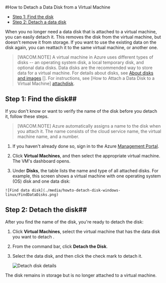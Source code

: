 <properties writer="kathydav" editor="tysonn" manager="timlt" />

<!-- deleted by customization
When you no longer need a data disk that's attached to a virtual machine, you can easily detach it. This removes the disk from the virtual machine, but doesn't remove it from storage. If you want to use the existing data on the disk again, you can reattach it to the same virtual machine, or another one.  

> [AZURE.NOTE] A virtual machine in Azure uses different types of disks -- an operating system disk, a local temporary disk, and optional data disks. Data disks are the recommended way to store data for a virtual machine. For details, see [About Disks and VHDs for Virtual Machines](../../virtual-machines-disks-vhds.md). It's not possible to detach an operating system disk unless you also delete the virtual machine.

## Find the disk##

If you don't know the name of the disk or want to verify it before you detach it, follow these steps.

> [AZURE.NOTE] Azure automatically assigns a name to the disk when you attach it. The name consists of the cloud service name, the virtual machine name, and a number.

1. If you haven't already done so, sign in to the [Azure Management Portal](http://manage.windowsazure.cn).

2. Click **Virtual Machines**, click the name of virtual machine, and then click **Dashboard**.
-->
<!-- keep by customization: begin -->


#How to Detach a Data Disk from a Virtual Machine 

- [Step 1: Find the disk](#finddisks)
- [Step 2: Detach a data disk](#detachdisk)

When you no longer need a data disk that is attached to a virtual machine, you can easily detach it. This removes the disk from the virtual machine, but doesn't remove it from storage. If you want to use the existing data on the disk again, you can reattach it to the same virtual machine, or another one.  

> [WACOM.NOTE] A virtual machine in Azure uses different types of disks -- an operating system disk, a local temporary disk, and optional data disks. Data disks are the recommended way to store data for a virtual machine. For details about disks, see [About disks and images] []. For instructions, see [How to Attach a Data Disk to a Virtual Machine] [attachdisk].

## <a id="finddisks"> </a>Step 1: Find the disk##


If you don't know or want to verify the name of the disk before you detach it, follow these steps. 

> [WACOM.NOTE] Azure automatically assigns a name to the disk when you attach it. The name consists of the cloud service name, the virtual machine name, and a number.

1. If you haven't already done so, sign in to the Azure [Management Portal](http://manage.windowsazure.cn). 

2. Click **Virtual Machines**, and then select the appropriate virtual machine. The VM's dashboard opens.
<!-- keep by customization: end -->

3. Under **Disks**, the table lists the name and type of all attached disks. For example, this screen shows a virtual machine with one operating system (OS) disk and one data disk:
<!-- deleted by customization

	![Find data disk](./media/howto-detach-disk-windows-linux/FindDataDisks.png)


## Detach the disk##

After you find the name of the disk, you're ready to detach it:

1. Click **Virtual Machines**, click the name of the virtual machine that has the data disk you want to detach, and then click **Dashboard**.
2. From the command bar, click **Detach Disk**.

3. Select the data disk, and then click the check mark to detach it.

	![Detach disk details](./media/howto-detach-disk-windows-linux/DetachDiskDetails.png)
-->
<!-- keep by customization: begin -->
		
	![Find data disk](./media/howto-detach-disk-windows-linux/FindDataDisks.png)


## <a id="detachdisk"> </a>Step 2: Detach the disk##

After you find the name of the disk, you're ready to detach the disk:

1. Click **Virtual Machines**, select the virtual machine that has the data disk you want to detach <!-- deleted by customization, and then click **Dashboard** -->.
2. From the command bar, click **Detach the Disk**.

2. Select the data disk, and then click the check mark to detach it.


	![Detach disk details](./media/howto-detach-disk-windows-linux/DetachDiskDetails.png)
<!-- keep by customization: end -->

The disk remains in storage but is no longer attached to a virtual machine.

<!-- keep by customization: begin -->


[attachdisk]:/manage/windows/how-to-guides/attach-a-disk/

[About disks and images]:http://go.microsoft.com/fwlink/p/?LinkId=263439

<!-- keep by customization: end -->

